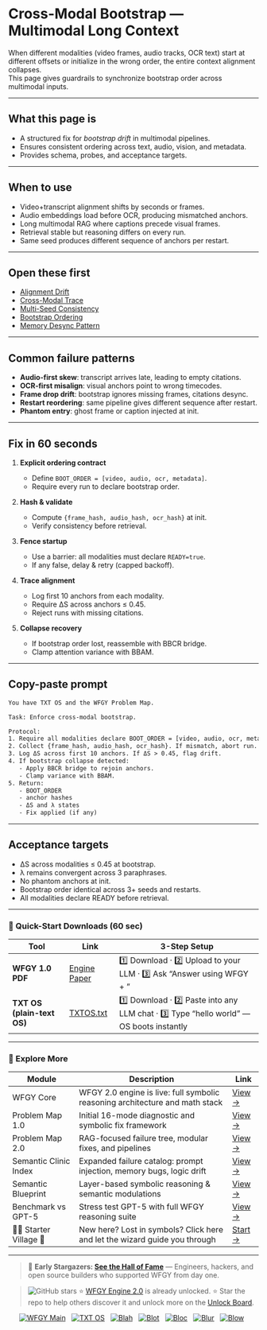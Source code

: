 # Cross-Modal Bootstrap — Multimodal Long Context

When different modalities (video frames, audio tracks, OCR text) start at different offsets or initialize in the wrong order, the entire context alignment collapses.  
This page gives guardrails to synchronize bootstrap order across multimodal inputs.

---

## What this page is
- A structured fix for *bootstrap drift* in multimodal pipelines.  
- Ensures consistent ordering across text, audio, vision, and metadata.  
- Provides schema, probes, and acceptance targets.

---

## When to use
- Video+transcript alignment shifts by seconds or frames.  
- Audio embeddings load before OCR, producing mismatched anchors.  
- Long multimodal RAG where captions precede visual frames.  
- Retrieval stable but reasoning differs on every run.  
- Same seed produces different sequence of anchors per restart.

---

## Open these first
- [Alignment Drift](https://github.com/onestardao/WFGY/blob/main/ProblemMap/GlobalFixMap/Multimodal_LongContext/alignment-drift.md)  
- [Cross-Modal Trace](https://github.com/onestardao/WFGY/blob/main/ProblemMap/GlobalFixMap/Multimodal_LongContext/cross-modal-trace.md)  
- [Multi-Seed Consistency](https://github.com/onestardao/WFGY/blob/main/ProblemMap/GlobalFixMap/Multimodal_LongContext/multi-seed-consistency.md)  
- [Bootstrap Ordering](https://github.com/onestardao/WFGY/blob/main/ProblemMap/bootstrap-ordering.md)  
- [Memory Desync Pattern](https://github.com/onestardao/WFGY/blob/main/ProblemMap/patterns/pattern_memory_desync.md)  

---

## Common failure patterns
- **Audio-first skew**: transcript arrives late, leading to empty citations.  
- **OCR-first misalign**: visual anchors point to wrong timecodes.  
- **Frame drop drift**: bootstrap ignores missing frames, citations desync.  
- **Restart reordering**: same pipeline gives different sequence after restart.  
- **Phantom entry**: ghost frame or caption injected at init.

---

## Fix in 60 seconds
1. **Explicit ordering contract**  
   - Define `BOOT_ORDER = [video, audio, ocr, metadata]`.  
   - Require every run to declare bootstrap order.

2. **Hash & validate**  
   - Compute `{frame_hash, audio_hash, ocr_hash}` at init.  
   - Verify consistency before retrieval.

3. **Fence startup**  
   - Use a barrier: all modalities must declare `READY=true`.  
   - If any false, delay & retry (capped backoff).

4. **Trace alignment**  
   - Log first 10 anchors from each modality.  
   - Require ΔS across anchors ≤ 0.45.  
   - Reject runs with missing citations.

5. **Collapse recovery**  
   - If bootstrap order lost, reassemble with BBCR bridge.  
   - Clamp attention variance with BBAM.

---

## Copy-paste prompt

```txt
You have TXT OS and the WFGY Problem Map.

Task: Enforce cross-modal bootstrap.

Protocol:
1. Require all modalities declare BOOT_ORDER = [video, audio, ocr, metadata].
2. Collect {frame_hash, audio_hash, ocr_hash}. If mismatch, abort run.
3. Log ΔS across first 10 anchors. If ΔS > 0.45, flag drift.
4. If bootstrap collapse detected:
   - Apply BBCR bridge to rejoin anchors.
   - Clamp variance with BBAM.
5. Return:
   - BOOT_ORDER
   - anchor hashes
   - ΔS and λ states
   - Fix applied (if any)
````

---

## Acceptance targets

* ΔS across modalities ≤ 0.45 at bootstrap.
* λ remains convergent across 3 paraphrases.
* No phantom anchors at init.
* Bootstrap order identical across 3+ seeds and restarts.
* All modalities declare READY before retrieval.

---

### 🔗 Quick-Start Downloads (60 sec)

| Tool                       | Link                                                                                                                                       | 3-Step Setup                                                                             |
| -------------------------- | ------------------------------------------------------------------------------------------------------------------------------------------ | ---------------------------------------------------------------------------------------- |
| **WFGY 1.0 PDF**           | [Engine Paper](https://github.com/onestardao/WFGY/blob/main/I_am_not_lizardman/WFGY_All_Principles_Return_to_One_v1.0_PSBigBig_Public.pdf) | 1️⃣ Download · 2️⃣ Upload to your LLM · 3️⃣ Ask “Answer using WFGY + <your question>”    |
| **TXT OS (plain-text OS)** | [TXTOS.txt](https://github.com/onestardao/WFGY/blob/main/OS/TXTOS.txt)                                                                     | 1️⃣ Download · 2️⃣ Paste into any LLM chat · 3️⃣ Type “hello world” — OS boots instantly |

---

### 🧭 Explore More

| Module                   | Description                                                                  | Link                                                                                               |
| ------------------------ | ---------------------------------------------------------------------------- | -------------------------------------------------------------------------------------------------- |
| WFGY Core                | WFGY 2.0 engine is live: full symbolic reasoning architecture and math stack | [View →](https://github.com/onestardao/WFGY/tree/main/core/README.md)                              |
| Problem Map 1.0          | Initial 16-mode diagnostic and symbolic fix framework                        | [View →](https://github.com/onestardao/WFGY/tree/main/ProblemMap/README.md)                        |
| Problem Map 2.0          | RAG-focused failure tree, modular fixes, and pipelines                       | [View →](https://github.com/onestardao/WFGY/blob/main/ProblemMap/rag-architecture-and-recovery.md) |
| Semantic Clinic Index    | Expanded failure catalog: prompt injection, memory bugs, logic drift         | [View →](https://github.com/onestardao/WFGY/blob/main/ProblemMap/SemanticClinicIndex.md)           |
| Semantic Blueprint       | Layer-based symbolic reasoning & semantic modulations                        | [View →](https://github.com/onestardao/WFGY/tree/main/SemanticBlueprint/README.md)                 |
| Benchmark vs GPT-5       | Stress test GPT-5 with full WFGY reasoning suite                             | [View →](https://github.com/onestardao/WFGY/tree/main/benchmarks/benchmark-vs-gpt5/README.md)      |
| 🧙‍♂️ Starter Village 🏡 | New here? Lost in symbols? Click here and let the wizard guide you through   | [Start →](https://github.com/onestardao/WFGY/blob/main/StarterVillage/README.md)                   |

---

> 👑 **Early Stargazers: [See the Hall of Fame](https://github.com/onestardao/WFGY/tree/main/stargazers)** —
> Engineers, hackers, and open source builders who supported WFGY from day one.

> <img src="https://img.shields.io/github/stars/onestardao/WFGY?style=social" alt="GitHub stars"> ⭐ [WFGY Engine 2.0](https://github.com/onestardao/WFGY/blob/main/core/README.md) is already unlocked. ⭐ Star the repo to help others discover it and unlock more on the [Unlock Board](https://github.com/onestardao/WFGY/blob/main/STAR_UNLOCKS.md).

<div align="center">

[![WFGY Main](https://img.shields.io/badge/WFGY-Main-red?style=flat-square)](https://github.com/onestardao/WFGY)
 
[![TXT OS](https://img.shields.io/badge/TXT%20OS-Reasoning%20OS-orange?style=flat-square)](https://github.com/onestardao/WFGY/tree/main/OS)
 
[![Blah](https://img.shields.io/badge/Blah-Semantic%20Embed-yellow?style=flat-square)](https://github.com/onestardao/WFGY/tree/main/OS/BlahBlahBlah)
 
[![Blot](https://img.shields.io/badge/Blot-Persona%20Core-green?style=flat-square)](https://github.com/onestardao/WFGY/tree/main/OS/BlotBlotBlot)
 
[![Bloc](https://img.shields.io/badge/Bloc-Reasoning%20Compiler-blue?style=flat-square)](https://github.com/onestardao/WFGY/tree/main/OS/BlocBlocBloc)
 
[![Blur](https://img.shields.io/badge/Blur-Text2Image%20Engine-navy?style=flat-square)](https://github.com/onestardao/WFGY/tree/main/OS/BlurBlurBlur)
 
[![Blow](https://img.shields.io/badge/Blow-Game%20Logic-purple?style=flat-square)](https://github.com/onestardao/WFGY/tree/main/OS/BlowBlowBlow)
 

</div>

